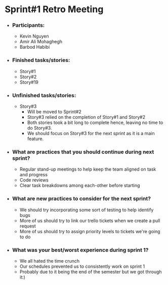 # Sprint#1 Retro Meeting

- ### Participants: 
  - Kevin Nguyen
  - Amir Ali Mohaghegh
  - Barbod Habibi
  
- ### Finished tasks/stories:
  - Story#1
  - Story#2
  - Story#19
    
- ### Unfinished tasks/stories:
  - Story#3
    - Will be moved to Sprint#2
    - Story#3 relied on the completion of Story#1 and Story#2
    - Both stories took a bit long to complete hence, leaving no time to do Story#3.
    - We should focus on Story#3 for the next sprint as it is a main feature.

- ### What are practices that you should continue during next sprint?
  - Regular stand-up meetings to help keep the team aligned on task and progress
  - Code reviews
  - Clear task breakdowns among each-other before starting 

- ### What are new practices to consider for the next sprint?
  - We should try incorporating some sort of testing to help identify bugs
  - More of us should try to link our trello tickets when we create a pull request
  - More of us should try to assign priority levels to tickets we're going to do

- ### What was your best/worst experience during sprint 1?
  - We all hated the time crunch
  - Our schedules prevented us to consistently work on sprint 1
  - Probably due to it being the end of the semester but we got through it:)
